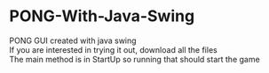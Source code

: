 # PONG-With-Java-Swing
PONG GUI created with java swing\
If you are interested in trying it out, download all the files\
The main method is in StartUp so running that should start the game
